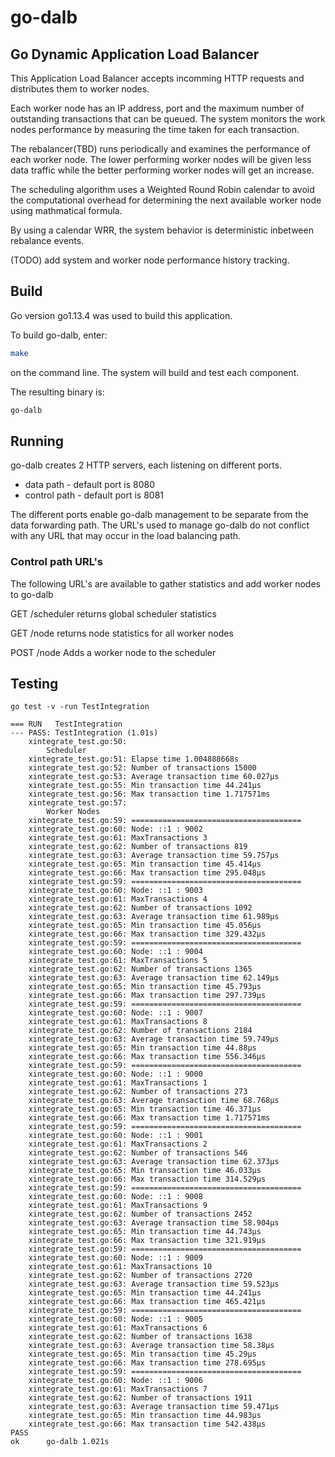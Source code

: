 # go-dalb
## Go Dynamic Application Load Balancer

This Application Load Balancer accepts incomming HTTP requests and distributes them to worker nodes.

Each worker node has an IP address, port and the maximum number of outstanding transactions that can be queued. The system monitors the work nodes performance by measuring the time taken for each transaction. 

The rebalancer(TBD) runs periodically and examines the performance of each worker node. The lower performing worker nodes will be given less data traffic while the better performing worker nodes will get an increase.

The scheduling algorithm uses a Weighted Round Robin calendar to avoid the computational overhead for determining the next available worker node using mathmatical formula.

By using a calendar WRR, the system behavior is deterministic inbetween rebalance events.

(TODO) add system and worker node performance history tracking.

## Build
Go version go1.13.4 was used to build this application.

To build go-dalb, enter:

```sh
make
```
on the command line. The system will build and test each component.

The resulting binary is:

```sh
go-dalb
```
## Running
go-dalb creates 2 HTTP servers, each listening on different ports.

- data path - default port is 8080
- control path - default port is 8081

The different ports enable go-dalb management to be separate from the data forwarding path. The URL's used to manage go-dalb do not conflict with any URL that may occur in the load balancing path.

### Control path URL's
The following URL's are available to gather statistics and add worker nodes to go-dalb

GET		/scheduler	returns global scheduler statistics

GET		/node			returns node statistics for all worker nodes

POST	/node			Adds a worker node to the scheduler 

## Testing
```shell script
go test -v -run TestIntegration
```

```shell script
=== RUN   TestIntegration
--- PASS: TestIntegration (1.01s)
    xintegrate_test.go:50: 
        Scheduler
    xintegrate_test.go:51: Elapse time 1.004888668s
    xintegrate_test.go:52: Number of transactions 15000
    xintegrate_test.go:53: Average transaction time 60.027µs
    xintegrate_test.go:55: Min transaction time 44.241µs
    xintegrate_test.go:56: Max transaction time 1.717571ms
    xintegrate_test.go:57: 
        Worker Nodes
    xintegrate_test.go:59: ======================================
    xintegrate_test.go:60: Node: ::1 : 9002
    xintegrate_test.go:61: MaxTransactions 3
    xintegrate_test.go:62: Number of transactions 819
    xintegrate_test.go:63: Average transaction time 59.757µs
    xintegrate_test.go:65: Min transaction time 45.414µs
    xintegrate_test.go:66: Max transaction time 295.048µs
    xintegrate_test.go:59: ======================================
    xintegrate_test.go:60: Node: ::1 : 9003
    xintegrate_test.go:61: MaxTransactions 4
    xintegrate_test.go:62: Number of transactions 1092
    xintegrate_test.go:63: Average transaction time 61.989µs
    xintegrate_test.go:65: Min transaction time 45.056µs
    xintegrate_test.go:66: Max transaction time 329.432µs
    xintegrate_test.go:59: ======================================
    xintegrate_test.go:60: Node: ::1 : 9004
    xintegrate_test.go:61: MaxTransactions 5
    xintegrate_test.go:62: Number of transactions 1365
    xintegrate_test.go:63: Average transaction time 62.149µs
    xintegrate_test.go:65: Min transaction time 45.793µs
    xintegrate_test.go:66: Max transaction time 297.739µs
    xintegrate_test.go:59: ======================================
    xintegrate_test.go:60: Node: ::1 : 9007
    xintegrate_test.go:61: MaxTransactions 8
    xintegrate_test.go:62: Number of transactions 2184
    xintegrate_test.go:63: Average transaction time 59.749µs
    xintegrate_test.go:65: Min transaction time 44.88µs
    xintegrate_test.go:66: Max transaction time 556.346µs
    xintegrate_test.go:59: ======================================
    xintegrate_test.go:60: Node: ::1 : 9000
    xintegrate_test.go:61: MaxTransactions 1
    xintegrate_test.go:62: Number of transactions 273
    xintegrate_test.go:63: Average transaction time 68.768µs
    xintegrate_test.go:65: Min transaction time 46.371µs
    xintegrate_test.go:66: Max transaction time 1.717571ms
    xintegrate_test.go:59: ======================================
    xintegrate_test.go:60: Node: ::1 : 9001
    xintegrate_test.go:61: MaxTransactions 2
    xintegrate_test.go:62: Number of transactions 546
    xintegrate_test.go:63: Average transaction time 62.373µs
    xintegrate_test.go:65: Min transaction time 46.033µs
    xintegrate_test.go:66: Max transaction time 314.529µs
    xintegrate_test.go:59: ======================================
    xintegrate_test.go:60: Node: ::1 : 9008
    xintegrate_test.go:61: MaxTransactions 9
    xintegrate_test.go:62: Number of transactions 2452
    xintegrate_test.go:63: Average transaction time 58.904µs
    xintegrate_test.go:65: Min transaction time 44.743µs
    xintegrate_test.go:66: Max transaction time 321.919µs
    xintegrate_test.go:59: ======================================
    xintegrate_test.go:60: Node: ::1 : 9009
    xintegrate_test.go:61: MaxTransactions 10
    xintegrate_test.go:62: Number of transactions 2720
    xintegrate_test.go:63: Average transaction time 59.523µs
    xintegrate_test.go:65: Min transaction time 44.241µs
    xintegrate_test.go:66: Max transaction time 465.421µs
    xintegrate_test.go:59: ======================================
    xintegrate_test.go:60: Node: ::1 : 9005
    xintegrate_test.go:61: MaxTransactions 6
    xintegrate_test.go:62: Number of transactions 1638
    xintegrate_test.go:63: Average transaction time 58.38µs
    xintegrate_test.go:65: Min transaction time 45.29µs
    xintegrate_test.go:66: Max transaction time 278.695µs
    xintegrate_test.go:59: ======================================
    xintegrate_test.go:60: Node: ::1 : 9006
    xintegrate_test.go:61: MaxTransactions 7
    xintegrate_test.go:62: Number of transactions 1911
    xintegrate_test.go:63: Average transaction time 59.471µs
    xintegrate_test.go:65: Min transaction time 44.983µs
    xintegrate_test.go:66: Max transaction time 542.438µs
PASS
ok      go-dalb 1.021s
```
